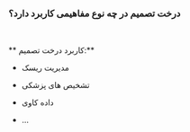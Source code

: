 <div dir=”rtl”>
  
### درخت تصمیم در چه نوع مفاهیمی کاربرد دارد؟

  <br/>

** کاربرد درخت تصمیم:**
 

- مدیریت ریسک
- تشخیص های پزشکی 
- داده کاوی
- ...

  <br/>

  </div>
